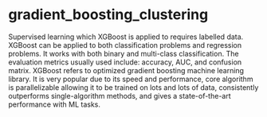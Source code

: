 # gradient_boosting_clustering
Supervised learning which XGBoost is applied to requires labelled data. XGBoost can be applied to both classification problems and regression problems. It works with both binary and multi-class classification. The evaluation metrics usually used include: accuracy, AUC, and confusion matrix. 
XGBoost refers to optimized gradient boosting machine learning library. It is very popular due to its speed and performance, core algorithm is parallelizable allowing it to be trained on lots and lots of data, consistently outperforms single-algorithm methods, and gives a state-of-the-art performance with ML tasks. 
